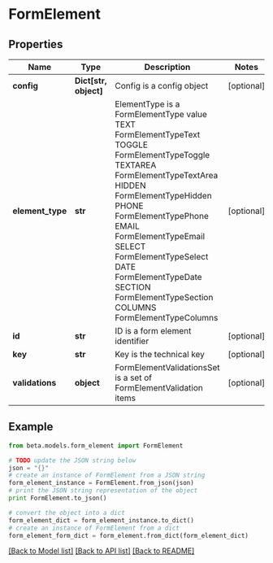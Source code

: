 # FormElement


## Properties
Name | Type | Description | Notes
------------ | ------------- | ------------- | -------------
**config** | **Dict[str, object]** | Config is a config object | [optional] 
**element_type** | **str** | ElementType is a FormElementType value TEXT FormElementTypeText TOGGLE FormElementTypeToggle TEXTAREA FormElementTypeTextArea HIDDEN FormElementTypeHidden PHONE FormElementTypePhone EMAIL FormElementTypeEmail SELECT FormElementTypeSelect DATE FormElementTypeDate SECTION FormElementTypeSection COLUMNS FormElementTypeColumns | [optional] 
**id** | **str** | ID is a form element identifier | [optional] 
**key** | **str** | Key is the technical key | [optional] 
**validations** | **object** | FormElementValidationsSet is a set of FormElementValidation items | [optional] 

## Example

```python
from beta.models.form_element import FormElement

# TODO update the JSON string below
json = "{}"
# create an instance of FormElement from a JSON string
form_element_instance = FormElement.from_json(json)
# print the JSON string representation of the object
print FormElement.to_json()

# convert the object into a dict
form_element_dict = form_element_instance.to_dict()
# create an instance of FormElement from a dict
form_element_form_dict = form_element.from_dict(form_element_dict)
```
[[Back to Model list]](../README.md#documentation-for-models) [[Back to API list]](../README.md#documentation-for-api-endpoints) [[Back to README]](../README.md)


